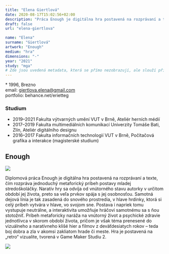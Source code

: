 ```yaml
---
title: "Elena Giertlová"
date: 2020-08-17T15:02:56+02:00
description: "Práca Enough je digitálna hra postavená na rozprávaní a texte, čím rozpráva jednoduchý metaforický príbeh postavy mladej stredoškoláčky."
draft: false
url: "elena-giertlova"

name: "Elena"
surname: "Giertlová"
artwork: "Enough"
medium: "hra"
dimensions: "-"
year: "2021"
study: "mga"
# Zde jsou uvedená metadata, která se přímo nezobrazují, ale slouží při generování webu - tagů pro Facebook a Twitter, atd.
---
```


\* 1996, Brezno  
email: giertlova.elena@gmail.com  
portfolio: behance.net/erietteg  

### Studium
* 2019–2021 Fakulta výtvarných umění VUT v Brně, Ateliér herních médií
* 2017–2019 Fakulta multimediálních komunikací Univerzity Tomáše Bati, Zlín, Ateliér digitálního designu
* 2016–2017 Fakulta informačních technologií VUT v Brně, Počítačová grafika a interakce (magisterské studium)

## Enough

![](/2021/giertlova/1.jpg)

Diplomová práca Enough je digitálna hra postavená na rozprávaní a texte, čím rozpráva jednoduchý metaforický príbeh postavy mladej stredoškoláčky.
Naratív hry sa odvíja od vnútorného stavu autorky v určitom období jej života, preto sa veľa prvkov spája s jej osobnosťou.
Samotná dejová línia je tak zasadená do snového prostredia, v hlave hrdinky, ktorá si celý príbeh vytvára v hlave, vo
svojom sne.
Postava i napriek tomu vystupuje neutrálne, a interaktivita umožňuje hráčovi samotnému sa s ňou stotožniť.
Príbeh metaforicky naráža na vnútorný život a psychické zdravie jednotlivca v skorom období života, pričom je však téma prenesené do vizuálneho a naratívneho klišé hier a filmov z deväťdesiatych rokov – teda boj dobra a zla v akomsi zakliatom hrade či meste.
Hra je postavená na „retro“ vizualite, tvorená v Game Maker Studiu 2.

![](/2021/giertlova/2.jpg)
